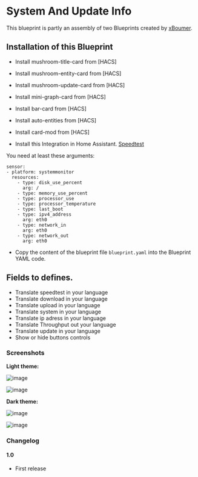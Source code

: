 # System And Update Info

This blueprint is partly an assembly of two Blueprints created by  [xBoumer](https://github.com/xBourner).

## Installation of this Blueprint
- Install mushroom-title-card from [HACS]
- Install mushroom-entity-card from [HACS]
- Install mushroom-update-card from [HACS]
- Install mini-graph-card from [HACS]
- Install bar-card from [HACS]
- Install auto-entities from [HACS]
- Install card-mod from [HACS]

- Install this Integration in Home Assistant. [Speedtest](https://www.home-assistant.io/integrations/speedtestdotnet/)

You need at least these arguments:

```
sensor:
- platform: systemmonitor
  resources:
    - type: disk_use_percent
      arg: / 
    - type: memory_use_percent      
    - type: processor_use     
    - type: processor_temperature
    - type: last_boot
    - type: ipv4_address
      arg: eth0
    - type: network_in
      arg: eth0     
    - type: network_out
      arg: eth0       
```      
- Copy the content of the blueprint file `blueprint.yaml` into the Blueprint YAML code.

 ## Fields to defines.
 - Translate speedtest in your language
 - Translate download in your language
 - Translate upload in your language 
 - Translate system in your language
 - Translate ip adress in your language
 - Translate Throughput out your language
 - Translate update in your language
 - Show or hide buttons controls  

### Screenshots
**Light theme:**<br>

![image](https://user-images.githubusercontent.com/83040228/167269455-f3830b7c-f521-437b-bc17-3ece13571599.png)

![image](https://user-images.githubusercontent.com/83040228/167269456-718e7176-f220-4461-9e2f-2292f0e78cff.png)

**Dark theme:**<br>

![image](https://user-images.githubusercontent.com/83040228/167269465-766add73-346e-4938-9690-298fcfb898c6.png)

![image](https://user-images.githubusercontent.com/83040228/167269467-fa0f4184-ce64-406e-92aa-13e5e161e853.png)

### Changelog
#### 1.0
- First release
